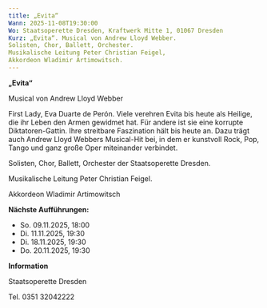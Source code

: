 ```yaml
---
title: „Evita“
Wann: 2025-11-08T19:30:00
Wo: Staatsoperette Dresden, Kraftwerk Mitte 1, 01067 Dresden
Kurz: „Evita“. Musical von Andrew Lloyd Webber. 
Solisten, Chor, Ballett, Orchester.  
Musikalische Leitung Peter Christian Feigel, 
Akkordeon Wladimir Artimowitsch.
---
```


**„Evita“**

Musical von Andrew Lloyd Webber

First Lady, Eva Duarte de Perón. Viele verehren Evita bis heute als Heilige, die ihr Leben den Armen gewidmet hat. 
Für andere ist sie eine korrupte Diktatoren-Gattin. 
Ihre streitbare Faszination hält bis heute an. Dazu trägt auch Andrew Lloyd Webbers Musical-Hit bei, in dem er kunstvoll Rock, Pop, Tango und ganz große Oper miteinander verbindet.

Solisten, Chor, Ballett, Orchester der Staatsoperette Dresden.

Musikalische Leitung Peter Christian Feigel.

Akkordeon Wladimir Artimowitsch

**Nächste Aufführungen:**

- So. 09.11.2025, 18:00 
- Di. 11.11.2025, 19:30 
- Di. 18.11.2025, 19:30
- Do. 20.11.2025, 19:30 


**Information**


Staatsoperette Dresden

Tel. 0351 32042222 